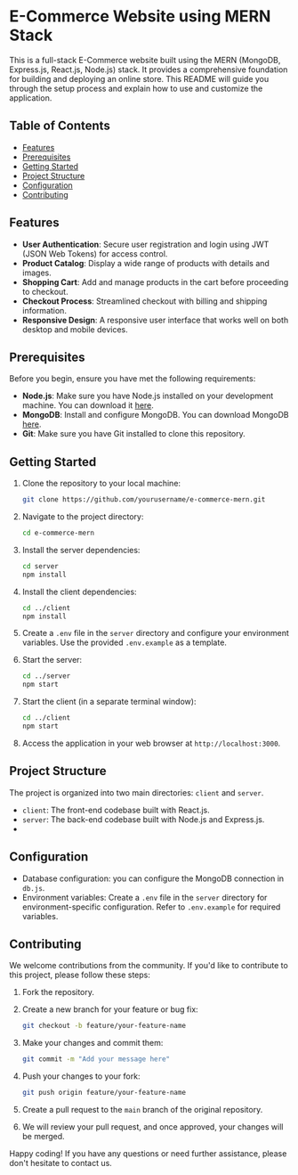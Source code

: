 # E-Commerce Website using MERN Stack

This is a full-stack E-Commerce website built using the MERN (MongoDB, Express.js, React.js, Node.js) stack. It provides a comprehensive foundation for building and deploying an online store. This README will guide you through the setup process and explain how to use and customize the application.

## Table of Contents

- [Features](#features)
- [Prerequisites](#prerequisites)
- [Getting Started](#getting-started)
- [Project Structure](#project-structure)
- [Configuration](#configuration)
- [Contributing](#contributing)

## Features

- **User Authentication**: Secure user registration and login using JWT (JSON Web Tokens) for access control.
- **Product Catalog**: Display a wide range of products with details and images.
- **Shopping Cart**: Add and manage products in the cart before proceeding to checkout.
- **Checkout Process**: Streamlined checkout with billing and shipping information.
- **Responsive Design**: A responsive user interface that works well on both desktop and mobile devices.

## Prerequisites

Before you begin, ensure you have met the following requirements:

- **Node.js**: Make sure you have Node.js installed on your development machine. You can download it [here](https://nodejs.org/).
- **MongoDB**: Install and configure MongoDB. You can download MongoDB [here](https://www.mongodb.com/try/download/community).
- **Git**: Make sure you have Git installed to clone this repository.

## Getting Started

1. Clone the repository to your local machine:

   ```bash
   git clone https://github.com/yourusername/e-commerce-mern.git
   ```

2. Navigate to the project directory:

   ```bash
   cd e-commerce-mern
   ```

3. Install the server dependencies:

   ```bash
   cd server
   npm install
   ```

4. Install the client dependencies:

   ```bash
   cd ../client
   npm install
   ```

5. Create a `.env` file in the `server` directory and configure your environment variables. Use the provided `.env.example` as a template.

6. Start the server:

   ```bash
   cd ../server
   npm start
   ```

7. Start the client (in a separate terminal window):

   ```bash
   cd ../client
   npm start
   ```

8. Access the application in your web browser at `http://localhost:3000`.

## Project Structure

The project is organized into two main directories: `client` and `server`.

- `client`: The front-end codebase built with React.js.
- `server`: The back-end codebase built with Node.js and Express.js.
- 
## Configuration

- Database configuration:  you can configure the MongoDB connection in `db.js`.
- Environment variables: Create a `.env` file in the `server` directory for environment-specific configuration. Refer to `.env.example` for required variables.

## Contributing

We welcome contributions from the community. If you'd like to contribute to this project, please follow these steps:

1. Fork the repository.

2. Create a new branch for your feature or bug fix:

   ```bash
   git checkout -b feature/your-feature-name
   ```

3. Make your changes and commit them:

   ```bash
   git commit -m "Add your message here"
   ```

4. Push your changes to your fork:

   ```bash
   git push origin feature/your-feature-name
   ```

5. Create a pull request to the `main` branch of the original repository.

6. We will review your pull request, and once approved, your changes will be merged.


Happy coding! If you have any questions or need further assistance, please don't hesitate to contact us.
